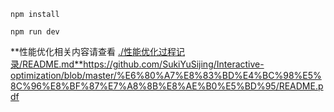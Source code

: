```
npm install

npm run dev

```

**性能优化相关内容请查看 [./性能优化过程记录/README.md**](https://github.com/SukiYuSijing/Interactive-optimization/blob/master/%E6%80%A7%E8%83%BD%E4%BC%98%E5%8C%96%E8%BF%87%E7%A8%8B%E8%AE%B0%E5%BD%95/README.pdf)https://github.com/SukiYuSijing/Interactive-optimization/blob/master/%E6%80%A7%E8%83%BD%E4%BC%98%E5%8C%96%E8%BF%87%E7%A8%8B%E8%AE%B0%E5%BD%95/README.pdf 
